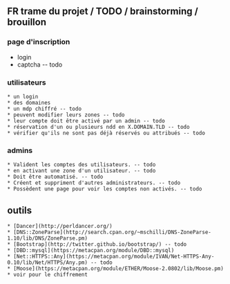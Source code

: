 ## FR trame du projet / TODO / brainstorming / brouillon

### page d'inscription

* login
* captcha -- todo

### utilisateurs
    * un login
    * des domaines
    * un mdp chiffré -- todo
    * peuvent modifier leurs zones -- todo
    * leur compte doit être activé par un admin -- todo
    * réservation d'un ou plusieurs ndd en X.DOMAIN.TLD -- todo
    * vérifier qu'ils ne sont pas déjà réservés ou attribués -- todo

### admins
    * Valident les comptes des utilisateurs. -- todo
    * en activant une zone d'un utilisateur. -- todo
    * Doit être automatisé. -- todo
    * Créent et suppriment d'autres administrateurs. -- todo
    * Possèdent une page pour voir les comptes non activés. -- todo

## outils
    * [Dancer](http://perldancer.org/)
    * [DNS::ZoneParse](http://search.cpan.org/~mschilli/DNS-ZoneParse-1.10/lib/DNS/ZoneParse.pm)
    * [Bootstrap](http://twitter.github.io/bootstrap/) -- todo
    * [DBD::mysql](https://metacpan.org/module/DBD::mysql)
    * [Net::HTTPS::Any](https://metacpan.org/module/IVAN/Net-HTTPS-Any-0.10/lib/Net/HTTPS/Any.pm) -- todo
    * [Moose](https://metacpan.org/module/ETHER/Moose-2.0802/lib/Moose.pm)
    * voir pour le chiffrement
